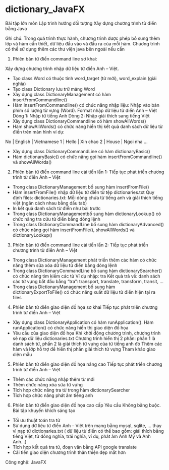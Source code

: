 # dictionary_JavaFX

Bài tập lớn môn Lập trình hướng đối tượng
Xây dựng chương trình từ điển bằng Java

Ghi chú: Trong quá trình thực hành, chương trình được phép bổ sung thêm lớp và hàm cần thiết, dữ liệu đầu vào và đầu ra của mỗi hàm.
Chương trình có thể sử dụng thêm các thư viện java bên ngoài nếu cần

1. Phiên bản từ điển command line sơ khai:

Xây dựng chương trình nhập dữ liệu từ điển Anh – Việt.
- Tạo class Word có thuộc tính word_target (từ mới), word_explain (giải nghĩa)
- Tạo class Dictionary lưu trữ mảng Word
- Xây dựng class DictionaryManagement có hàm insertFromCommandline()
- Hàm insertFromCommandline() có chức năng nhập liệu:
Nhập vào bàn phím số lượng từ vựng (Word).
Format nhập dữ liệu từ điển Anh – Việt
Dòng 1: Nhập từ tiếng Anh
Dòng 2: Nhập giải thích sang tiếng Việt
- Xây dựng class DictionaryCommandline có hàm showAllWords()
- Hàm showAllWords() có chức năng hiển thị kết quả danh sách dữ liệu từ điển trên màn hình ví dụ:

No | English | Vietnamese
1 | Hello | Xin chao
2 | House | Ngoi nha
...
- Xây dựng class DictionaryCommandLine có hàm dictionaryBasic()
- Hàm dictionaryBasic() có chức năng gọi hàm insertFromCommandline() và showAllWords()
2. Phiên bản từ điển command line cải tiến lần 1:
Tiếp tục phát triển chương trình từ điển Anh – Việt
- Trong class DictionaryManagement bổ sung hàm insertFromFile()
- Hàm insertFromFile() nhập dữ liệu từ điển từ tệp dictionaries.txt
Quy định files: dictionaries.txt: Mỗi dòng chứa từ tiếng anh và giải thích tiếng việt (ngăn cách nhau bằng dấu tab)
- In kết quả danh sách từ điển như bài trước
- Trong class DictionaryManagementbổ sung hàm dictionaryLookup() có chức năng tra cứu từ điển bằng dòng lệnh
- Trong class DictionaryCommandLine bổ sung hàm dictionaryAdvanced() có chức năng gọi hàm insertFromFile(), showAllWords() và dictionaryLookup()
3. Phiên bản từ điển command line cải tiến lần 2:
Tiếp tục phát triển chương trình từ điển Anh – Việt
- Trong class DictionaryManagement phát triển thêm các hàm có chức năng thêm sửa xóa dữ liệu từ điển bằng dòng lệnh
- Trong class DictionaryCommandLine bổ sung hàm dictionarySearcher() có chức năng tìm kiếm các từ
Ví dụ nhập: tra
Kết quả trả về: danh sách các từ vựng bắt đầu bằng “tra”: transport, translate, transform, transit, ...
- Trong class DictionaryManagement bổ sung hàm dictionaryExportToFile() có chức năng xuất dữ liệu từ điển hiện tại ra files

4. Phiên bản từ điển giao diện đồ họa sơ khai
Tiếp tục phát triển chương trình từ điển Anh – Việt
- Xây dựng class DictionaryApplication có hàm runApplication(). Hàm runApplication() có chức năng hiển thị giao diện đồ họa
- Yêu cầu của giao diện đồ họa
Khi khởi động chương trình, chương trình sẽ nạp dữ liệu dictionaries.txt
Chương trình hiển thị 2 phần: phần 1 là danh sách từ, phần 2 là giải thích từ vựng của từ tiếng anh đó
Thêm các hàm và lớp hỗ trợ để hiển thị phần giải thích từ vựng
Tham khảo giao diện mẫu

5. Phiên bản từ điển giao diện đồ họa nâng cao
Tiếp tục phát triển chương trình từ điển Anh – Việt
- Thêm các chức năng nhập thêm từ mới
- Thêm chức năng xóa sửa từ vựng
- Tích hợp chức năng tra từ trong hàm dictionarySearcher
- Tích hợp chức năng phát âm tiếng anh
6. Phiên bản từ điển giao diện đồ họa cao cấp
Yêu cầu Không bằng buộc. Bài tập khuyến khích sáng tạo

- Tối ưu thuật toán tra từ
- Sử dụng dữ liệu từ điển Anh – Việt trên mạng bằng mysql, sqlite, ... thay vì nạp từ dictionaries.txt ( dữ liệu từ điển có thể bao gồm: giải thích bằng tiếng Việt, từ
đồng nghĩa, trái nghĩa, ví dụ, phát âm Anh Mỹ và Anh Anh...)
- Tích hợp kết quả tra từ, đoạn văn bằng API google translate
- Cải tiến giao diện chương trình thân thiện đẹp mắt hơn

Công nghệ: JavaFX
